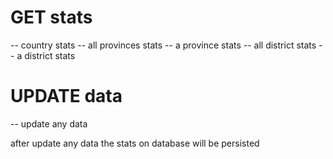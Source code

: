 # GET stats
-- country stats 
-- all provinces stats
-- a province stats 
-- all district stats
-- a district stats

# UPDATE data
-- update any data

after update any data the stats on database will be persisted